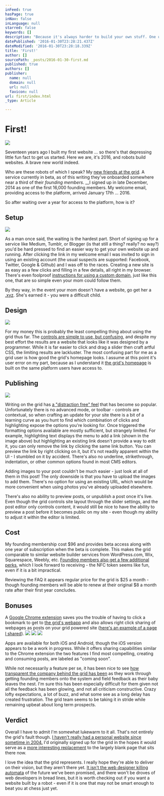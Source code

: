 ```yaml
---
inFeed: true
hasPage: true
inNav: false
inLanguage: null
starred: false
keywords: []
description: "Because it's always harder to build your own stuff. One user's review of using the grid."
datePublished: '2016-01-30T23:28:21.437Z'
dateModified: '2016-01-30T23:28:18.339Z'
title: 'First!'
author: []
sourcePath: _posts/2016-01-30-first.md
published: true
authors: []
publisher:
  name: null
  domain: null
  url: null
  favicon: null
url: first/index.html
_type: Article

---
```

# First!
![](https://the-grid-user-content.s3-us-west-2.amazonaws.com/3f5d5126-94d9-42ba-909d-4ff1baa1d233.jpg)

Seventeen years ago I built my first website ... so there's that depressing little fun fact to get us started. Here we are, it's 2016, and robots build websites. A brave new world indeed.

Who are these robots of which I speak? My [new friends at the grid][0]. A service currently in beta, as of this writing they've onboarded somewhere near a third of their _founding members_. __I signed up in late December, 2014 as one of the first 16,000 founding members. My welcome email, providing access to the platform, arrived January 17th ... 2016\.

So after waiting over a year for access to the platform, how is it?

## Setup
![](https://the-grid-user-content.s3-us-west-2.amazonaws.com/94a01368-b3f6-4861-aaf9-3a14cc97a095.png)

As a man once said, the waiting is the hardest part. Short of signing up for a service like Medium, Tumblr, or Blogger (is that still a thing? really? no way?) you'd be hard pressed to find an easier way to get your own website up and running. After clicking the link in my welcome email I was invited to sign in using an existing account (the usual suspects are supported: Facebook, Twitter, Google & Github) and I was off to the races. Creating a new site is as easy as a few clicks and filling in a few details, all right in my browser. There's even foolproof [instructions for using a custom domain][1], just like this one, that are so simple even your mom could follow them. 

By they way, in the event your mom doesn't have a website, go get her a [.xyz][2]. She's earned it - you were a difficult child.

## Design
![](https://the-grid-user-content.s3-us-west-2.amazonaws.com/da3ad343-6b10-47b7-8a49-00eef5c98e03.png)

For my money this is probably the least compelling thing about using the grid thus far. The [controls are simple to use, but confusing][3], and despite my best effort the results are a website that looks like it was designed by a programmer. While it is far easier to click and drag a slider then craft artful CSS, the limiting results are lackluster. The most confusing part for me as a grid user is how good the grid's homepage looks. I assume at this point it's user error on my part, because as I understand it [the grid's homepage][0] is built on the same platform users have access to.

## Publishing
![](https://the-grid-user-content.s3-us-west-2.amazonaws.com/a84151a6-b531-4e02-b3c0-d6f89997a0b4.png)

Writing on the grid has [a "distraction free" feel][4] that has become so popular. Unfortunately there is no advanced mode, or toolbar - controls are contextual, so when crafting an update for your site there is a bit of a learning curve as you hunt to find which combination of clicks and highlighting expose the options you're looking for. Once triggered the formatting options available are mostly sufficient, but strangely limited. For example, highlighting text displays the menu to add a link (shown in the image above) but highlighting an existing link doesn't provide a way to edit it, you can only remove the link by clicking the same link button. You can preview the link by right clicking on it, but it's not readily apparent within the UI - I stumbled on it by accident. There's also no underline, strikethrough, indentation, or other common options found in most CMS editors.

Adding images to your post couldn't be much easier - just look at all of them in this post! The only downside is that you have to upload the images to add them. There's no option for using an existing URL, which would be more convenient when using photos you've already uploaded elsewhere.

There's also no ability to preview posts, or unpublish a post once it's live. Even though the grid controls site layout through the slider settings, and the post editor only controls content, it would still be nice to have the ability to preview a post before it becomes public on my site - even though my ability to adjust it within the editor is limited.

## Cost

My founding membership cost $96 and provides beta access along with one year of subscription when the beta is complete. This makes the grid comparable to similar website builder services from WordPress.com, Wix, Squarespace, Weebly, etc. [Founding members also get a few additional perks][5], which I look forward to receiving - the NFC token seems like fun, even if it is a bit impractical.

Reviewing the FAQ it appears regular price for the grid is $25 a month - though founding members will be able to renew at their original $8 a month rate after their first year concludes.

## Bonuses

A [Google Chrome extension][6] saves you the trouble of having to click a bookmark to get to [the grid's webapp][7] and also allows right click sharing of webpages as posts on your grid powered site ([here's an example of a page I shared][8]).
![](https://the-grid-user-content.s3-us-west-2.amazonaws.com/34eccb99-d778-4e21-9ae1-d14f7936179f.PNG)
![](https://the-grid-user-content.s3-us-west-2.amazonaws.com/d41aa3b6-7563-41a2-986b-51aabb9b7b15.PNG)
![](https://the-grid-user-content.s3-us-west-2.amazonaws.com/fc1a9523-a0fe-428f-9a8c-ceee10571f24.PNG)

Apps are available for both iOS and Android, though the iOS version appears to be a work in progress. While it offers sharing capabilities similar to the Chrome extension the two features I find most compelling, creating and consuming posts, are labeled as "coming soon".

While not necessarily a feature per se, it has been nice to see [how transparent the company behind the grid has been][9] as they work through getting founding members onto the system and field feedback as their baby leaves the nest. I'm sure this has been especially difficult for them given not all the feedback has been glowing, and not all criticism constructive. Crazy lofty expectations, a lot of buzz, and what some see as a long delay has created frustration. The grid team seems to be taking it in stride while remaining upbeat about long term prospects.

## Verdict

Overall I have to admit I'm somewhat lukewarm to it all. That's not entirely the grid's fault though. [I haven't really had a personal website since sometime in 2004\.][10] I'd originally signed up for the grid in the hopes it would serve as a [more interesting replacement][11] to the largely blank page that sits there now.

I love the idea that the grid represents. I really hope they're able to deliver on their vision, but they aren't there yet. [It isn't the web designer killing automata][12] of the future we've been promised, and there won't be droves of web developers in bread lines, but it is worth checking out if you want a website built by a robot - even if it is one that may not be smart enough to beat you at chess just yet.

[0]: https://thegrid.io/
[1]: http://help.thegrid.io/article/58-custom-domain
[2]: http://www.hooli.xyz/
[3]: http://gridtalk.info/thread/33/rhythmic-contrast
[4]: http://fieldguide.gizmodo.com/9-minimal-word-processor-apps-for-distraction-free-writ-1730016034
[5]: https://thegrid.io/faq/
[6]: http://mandrillapp.com/track/click/30128911/chrome.google.com?p=eyJzIjoicXBsR1R3WVNDc2tZelhmaTVtdG5jNGdYd1BNIiwidiI6MSwicCI6IntcInVcIjozMDEyODkxMSxcInZcIjoxLFwidXJsXCI6XCJodHRwczpcXFwvXFxcL2Nocm9tZS5nb29nbGUuY29tXFxcL3dlYnN0b3JlXFxcL2RldGFpbFxcXC90aGUtZ3JpZFxcXC9wcHBqa2ZlanBiY29wa2lpbm5pY2hsb2FhamRwcG1sb1wiLFwiaWRcIjpcImY5NmMwM2JkNGJjMjRiZTNhMDQ5NGQ1MjE3MDIxODBhXCIsXCJ1cmxfaWRzXCI6W1wiZGFiMGIzNzRmYTkzMjQyMTM3Mjk3ZmFjNzk2NDZlN2UxNWFkMzMyMVwiXX0ifQ
[7]: https://app.thegrid.io/
[8]: http://christopherl.xyz/#u-e865c68c-5e73-4462-bbb0-23ae84803673-1-g-heading
[9]: https://twitter.com/thegrid/status/692883150242914304?lang=en
[10]: https://web.archive.org/web/20041217220127/http://christopherl.com/
[11]: http://christopherl.com/
[12]: http://www.fastcompany.com/3037187/the-grid-is-building-the-website-of-the-future-it-designs-itself